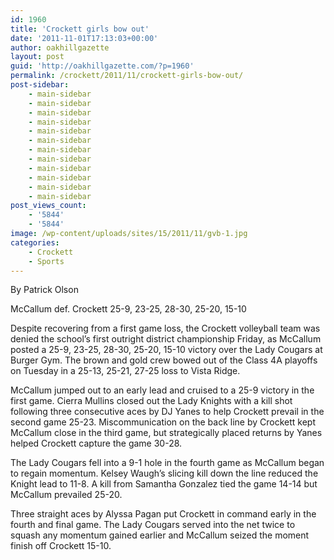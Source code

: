 ```yaml
---
id: 1960
title: 'Crockett girls bow out'
date: '2011-11-01T17:13:03+00:00'
author: oakhillgazette
layout: post
guid: 'http://oakhillgazette.com/?p=1960'
permalink: /crockett/2011/11/crockett-girls-bow-out/
post-sidebar:
    - main-sidebar
    - main-sidebar
    - main-sidebar
    - main-sidebar
    - main-sidebar
    - main-sidebar
    - main-sidebar
    - main-sidebar
    - main-sidebar
    - main-sidebar
    - main-sidebar
    - main-sidebar
post_views_count:
    - '5844'
    - '5844'
image: /wp-content/uploads/sites/15/2011/11/gvb-1.jpg
categories:
    - Crockett
    - Sports
---
```


By Patrick Olson

McCallum def. Crockett 25-9, 23-25, 28-30, 25-20, 15-10

Despite recovering from a first game loss, the Crockett volleyball team was denied the school’s first outright district championship Friday, as McCallum posted a 25-9, 23-25, 28-30, 25-20, 15-10 victory over the Lady Cougars at Burger Gym. The brown and gold crew bowed out of the Class 4A playoffs on Tuesday in a 25-13, 25-21, 27-25 loss to Vista Ridge.

McCallum jumped out to an early lead and cruised to a 25-9 victory in the first game. Cierra Mullins closed out the Lady Knights with a kill shot following three consecutive aces by DJ Yanes to help Crockett prevail in the second game 25-23. Miscommunication on the back line by Crockett kept McCallum close in the third game, but strategically placed returns by Yanes helped Crockett capture the game 30-28.

The Lady Cougars fell into a 9-1 hole in the fourth game as McCallum began to regain momentum. Kelsey Waugh’s slicing kill down the line reduced the Knight lead to 11-8. A kill from Samantha Gonzalez tied the game 14-14 but McCallum prevailed 25-20.

Three straight aces by Alyssa Pagan put Crockett in command early in the fourth and final game. The Lady Cougars served into the net twice to squash any momentum gained earlier and McCallum seized the moment finish off Crockett 15-10.